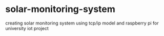 # solar-monitoring-system
 creating solar monitoring system using tcp/ip model and raspberry pi  for university iot project

